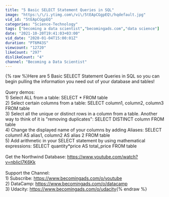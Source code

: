 ```yaml
---
title: "5 Basic SELECT Statement Queries in SQL"
image: "https:\/\/i.ytimg.com\/vi\/5tEApCGgpEQ\/hqdefault.jpg"
vid_id: "5tEApCGgpEQ"
categories: "Science-Technology"
tags: ["becoming a data scientist","becomingads.com","data science"]
date: "2021-10-20T19:41:03+03:00"
vid_date: "2020-01-04T15:00:01Z"
duration: "PT6M43S"
viewcount: "12720"
likeCount: "297"
dislikeCount: "4"
channel: "Becoming a Data Scientist"
---
```

{% raw %}Here are 5 Basic SELECT Statement Queries in SQL so you can begin pulling the information you need out of your database and tables!<br /><br />Query demos:<br />1) Select ALL from a table: SELECT * FROM table<br />2) Select certain columns from a table: SELECT column1, column2, column3 FROM table<br />3) Select all the unique or distinct rows in a column from a table. Another way to think of it is &quot;removing duplicates&quot;: SELECT DISTINCT column FROM table<br />4) Change the displayed name of your columns by adding Aliases: SELECT column1 AS alias1, column2 AS alias 2 FROM table<br />5) Add arithmetic in your SELECT statement by using mathematical expressions: SELECT quantity*price AS total_price FROM table<br /><br />Get the Northwind Database: <a rel="nofollow" target="blank" href="https://www.youtube.com/watch?v=nbIicI7K6Kk">https://www.youtube.com/watch?v=nbIicI7K6Kk</a><br /><br />Support the Channel:<br />1) Subscribe: <a rel="nofollow" target="blank" href="https://www.becomingads.com/o/youtube">https://www.becomingads.com/o/youtube</a><br />2) DataCamp: <a rel="nofollow" target="blank" href="https://www.becomingads.com/o/datacamp">https://www.becomingads.com/o/datacamp</a><br />3) Udacity: <a rel="nofollow" target="blank" href="https://www.becomingads.com/o/udacity">https://www.becomingads.com/o/udacity</a>{% endraw %}
